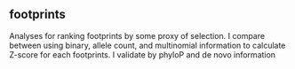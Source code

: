 ## footprints

Analyses for ranking footprints by some proxy of selection. I compare between using binary, allele count, and multinomial information to calculate Z-score for each footprints.
I validate by phyloP and de novo information
